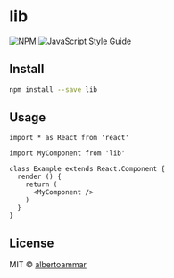 # lib

> 

[![NPM](https://img.shields.io/npm/v/lib.svg)](https://www.npmjs.com/package/lib) [![JavaScript Style Guide](https://img.shields.io/badge/code_style-standard-brightgreen.svg)](https://standardjs.com)

## Install

```bash
npm install --save lib
```

## Usage

```tsx
import * as React from 'react'

import MyComponent from 'lib'

class Example extends React.Component {
  render () {
    return (
      <MyComponent />
    )
  }
}
```

## License

MIT © [albertoammar](https://github.com/albertoammar)
